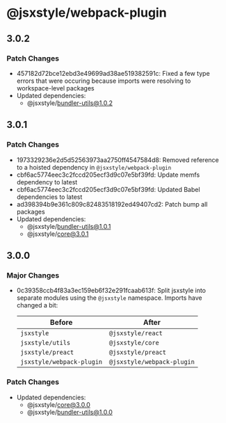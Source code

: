 # @jsxstyle/webpack-plugin

## 3.0.2

### Patch Changes

- 457182d72bce12ebd3e49699ad38ae519382591c: Fixed a few type errors that were occuring because imports were resolving to workspace-level packages
- Updated dependencies:
  - @jsxstyle/bundler-utils@1.0.2

## 3.0.1

### Patch Changes

- 1973329236e2d5d52563973aa2750ff4547584d8: Removed reference to a hoisted dependency in `@jsxstyle/webpack-plugin`
- cbf6ac5774eec3c2fccd205ecf3d9c07e5bf39fd: Update memfs dependency to latest
- cbf6ac5774eec3c2fccd205ecf3d9c07e5bf39fd: Updated Babel dependencies to latest
- ad398394b9e361c809c82483518192ed49407cd2: Patch bump all packages
- Updated dependencies:
  - @jsxstyle/bundler-utils@1.0.1
  - @jsxstyle/core@3.0.1

## 3.0.0

### Major Changes

- 0c39358ccb4f83a3ec159eb6f32e291fcaab613f: Split jsxstyle into separate modules using the `@jsxstyle` namespace. Imports have changed a bit:

  | Before                    | After                      |
  | ------------------------- | -------------------------- |
  | `jsxstyle`                | `@jsxstyle/react`          |
  | `jsxstyle/utils`          | `@jsxstyle/core`           |
  | `jsxstyle/preact`         | `@jsxstyle/preact`         |
  | `jsxstyle/webpack-plugin` | `@jsxstyle/webpack-plugin` |

### Patch Changes

- Updated dependencies:
  - @jsxstyle/core@3.0.0
  - @jsxstyle/bundler-utils@1.0.0
